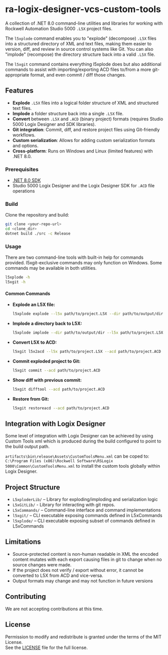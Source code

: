 # ra-logix-designer-vcs-custom-tools

A collection of .NET 8.0 command-line utilities and libraries for working with Rockwell Automation Studio 
5000 `.L5X` project files.

The `l5xplode` command enables you to "explode" (decompose) `.L5X` files into a structured directory of XML and text files, 
making them easier to version, diff, and review in source control systems like Git. You can also "implode" (recompose) the directory 
structure back into a valid `.L5X` file.

The `l5xgit` command contains everything l5xplode does but also additional commands to assist with importing/exporting ACD
files to/from a more git-appropriate format, and even commit / diff those changes.

## Features

- **Explode** `.L5X` files into a logical folder structure of XML and structured text files.
- **Implode** a folder structure back into a single `.L5X` file.
- **Convert** between `.L5X` and `.ACD` (binary project) formats (requires Studio 5000 Logix Designer and SDK libraries).
- **Git integration**: Commit, diff, and restore project files using Git-friendly workflows.
- **Custom serialization**: Allows for adding custom serialization formats and options.
- **Cross-platform**: Runs on Windows and Linux (limited features) with .NET 8.0.

### Prerequisites

- [.NET 8.0 SDK](https://dotnet.microsoft.com/download/dotnet/8.0)
- Studio 5000 Logix Designer and the Logix Designer SDK for `.ACD` file operations

### Build

Clone the repository and build:

```sh
git clone <your-repo-url>
cd <clone_dir>
dotnet build ./src -c Release
```

### Usage

There are two command-line tools with built-in help for commands provided.  l5xgit-exclusive commands may only function on Windows.
Some commands may be available in both utilities.

```sh
l5xplode -h
l5xgit -h
```

#### Common Commands

- **Explode an L5X file:**
  ```sh
  l5xplode explode --l5x path/to/project.L5X --dir path/to/output/dir
  ```

- **Implode a directory back to L5X:**
  ```sh
  l5xplode implode --dir path/to/output/dir --l5x path/to/project.L5X
  ```

- **Convert L5X to ACD:**
  ```sh
  l5xgit l5x2acd --l5x path/to/project.L5X --acd path/to/project.ACD
  ```

- **Commit exploded project to Git:**
  ```sh
  l5xgit commit --acd path/to/project.ACD
  ```

- **Show diff with previous commit:**
  ```sh
  l5xgit difftool --acd path/to/project.ACD
  ```

- **Restore from Git:**
  ```sh
  l5xgit restoreacd --acd path/to/project.ACD
  ```

## Integration with Logix Designer

Some level of integration with Logix Designer can be achieved by using Custom Tools xml which is produced during the build
configured to point to the build output path.

`artifacts\bin\release\Assets\CustomToolsMenu.xml` can be coped to: `C:\Program Files (x86)\Rockwell Software\RSLogix 5000\Common\CustomToolsMenu.xml`
to install the custom tools globally within Logix Designer.


## Project Structure

- `L5xploderLib/` – Library for exploding/imploding and serialization logic
- `L5xGitLib/` - Library for interacting with git repos.
- `L5xCommands/` – Command-line interface and command implementations
- `l5xgit/` – CLI executable exposing commands defined in L5xCommands
- `l5xplode/` – CLI executable exposing subset of commands defined in L5xCommands

## Limitations
- Source-protected content is non-human readable in XML the encoded content mutates with
  each export causing files in git to change when no source changes were made.
- If the project does not verify / export without error, it cannot be converted
  to L5X from ACD and vice-versa.
- Output formats may change and may not function in future versions

## Contributing
We are not accepting contributions at this time.

## License
Permission to modify and redistribute is granted under the terms of the MIT License.  
See the [LICENSE](LICENSE) file for the full license.

